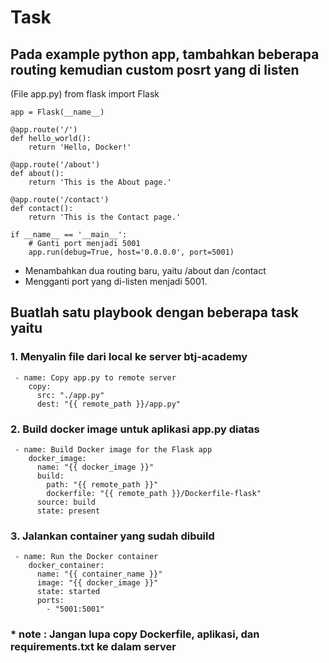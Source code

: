 # Task

## Pada example python app, tambahkan beberapa routing kemudian custom posrt yang di listen
  (File app.py)
    from flask import Flask

    app = Flask(__name__)
    
    @app.route('/')
    def hello_world():
        return 'Hello, Docker!'
    
    @app.route('/about')
    def about():
        return 'This is the About page.'
    
    @app.route('/contact')
    def contact():
        return 'This is the Contact page.'
    
    if __name__ == '__main__':
        # Ganti port menjadi 5001
        app.run(debug=True, host='0.0.0.0', port=5001)


- Menambahkan dua routing baru, yaitu /about dan /contact
- Mengganti port yang di-listen menjadi 5001.
  
  
## Buatlah satu playbook dengan beberapa task yaitu
### 1. Menyalin file dari local ke server btj-academy
     - name: Copy app.py to remote server
        copy:
          src: "./app.py"
          dest: "{{ remote_path }}/app.py"

### 2. Build docker image untuk aplikasi app.py diatas
     - name: Build Docker image for the Flask app
        docker_image:
          name: "{{ docker_image }}"
          build:
            path: "{{ remote_path }}"
            dockerfile: "{{ remote_path }}/Dockerfile-flask"
          source: build
          state: present
        
### 3. Jalankan container yang sudah dibuild
     - name: Run the Docker container
        docker_container:
          name: "{{ container_name }}"
          image: "{{ docker_image }}"
          state: started
          ports:
            - "5001:5001"


### * note : Jangan lupa copy Dockerfile, aplikasi, dan requirements.txt ke dalam server

